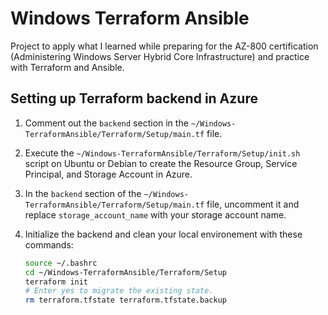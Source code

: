 # Windows Terraform Ansible
Project to apply what I learned while preparing for the AZ-800 certification (Administering Windows Server Hybrid Core Infrastructure) and practice with Terraform and Ansible.

## Setting up Terraform backend in Azure

1. Comment out the `backend` section in the `~/Windows-TerraformAnsible/Terraform/Setup/main.tf` file.
2. Execute the `~/Windows-TerraformAnsible/Terraform/Setup/init.sh` script on Ubuntu or Debian to create the Resource Group, Service Principal, and Storage Account in Azure.
3. In the `backend` section of the `~/Windows-TerraformAnsible/Terraform/Setup/main.tf` file, uncomment it and replace `storage_account_name` with your storage account name.
4. Initialize the backend and clean your local environement with these commands:

   ```sh
   source ~/.bashrc
   cd ~/Windows-TerraformAnsible/Terraform/Setup
   terraform init
   # Enter yes to migrate the existing state.
   rm terraform.tfstate terraform.tfstate.backup

